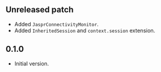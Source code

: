 ## Unreleased patch

- Added `JasprConnectivityMonitor`.
- Added `InheritedSession` and `context.session` extension.

## 0.1.0

- Initial version.
